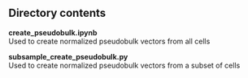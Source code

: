 ## Directory contents


**create_pseudobulk.ipynb** </br>
Used to create normalized pseudobulk vectors from all cells

**subsample_create_pseudobulk.py** </br>
Used to create normalized pseudobulk vectors from a subset of cells

